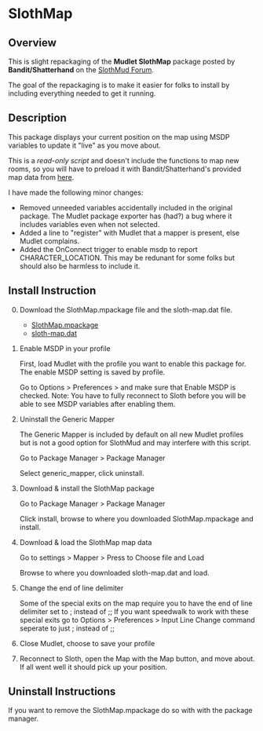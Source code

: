 # SlothMap

## Overview 

This is slight repackaging of the **Mudlet SlothMap** package posted by **Bandit/Shatterhand** on the [SlothMud Forum](http://www.slothmud.org/forum//viewtopic.php?f=39&t=4970).

The goal of the repackaging is to make it easier for folks to install by including everything needed to get it running.

## Description 

This package displays your current position on the map using MSDP variables to update it "live" as you move about. 

This is a *read-only script* and doesn't include the functions to map new rooms, so you will have to preload it with Bandit/Shatterhand's provided map data from [here](http://www.slothmud.org/forum//viewtopic.php?f=39&t=4970).

I have made the following minor changes:
* Removed unneeded variables accidentally included in the original package. The Mudlet package exporter has (had?) a bug where it includes variables even when not selected.
* Added a line to "register" with Mudlet that a mapper is present, else Mudlet complains.
* Added the OnConnect trigger to enable msdp to report CHARACTER_LOCATION. This may be redunant for some folks but should also be harmless to include it.


## Install Instruction
0) Download the SlothMap.mpackage file and the sloth-map.dat file.
    * [SlothMap.mpackage](https://app.box.com/s/il2lpk701m2u2qwykgox6lxigkr4t4me)
    * [sloth-map.dat](https://app.box.com/s/0mica9lo2dur7pnbvdeydp2zkuc3jew1)

1) Enable MSDP in your profile

   First, load Mudlet with the profile you want to enable this package for.
   The enable MSDP setting is saved by profile.

   Go to Options > Preferences > and make sure that Enable MSDP is checked.
   Note: You have to fully reconnect to Sloth before you will be able to see MSDP variables after enabling them.

2) Uninstall the Generic Mapper

    The Generic Mapper is included by default on all new Mudlet profiles but is not a good option for SlothMud and may interfere with this script. 

    Go to Package Manager > Package Manager

    Select generic_mapper, click uninstall.

3) Download & install the SlothMap package

    Go to Package Manager > Package Manager

    Click install, browse to where you downloaded SlothMap.mpackage and install.
    
4) Download & load the SlothMap map data

    Go to settings > Mapper > Press to Choose file and Load

    Browse to where you downloaded sloth-map.dat and load. 

5) Change the end of line delimiter

    Some of the special exits on the map require you to have the end of line delimiter set to ; instead of ;;
    If you want speedwalk to work with these special exits go to Options > Preferences > Input Line
    Change command seperate to just ; instead of ;;

6) Close Mudlet, choose to save your profile

7) Reconnect to Sloth, open the Map with the Map button, and move about.
    If all went well it should pick up your position.

## Uninstall Instructions
If you want to remove the SlothMap.mpackage do so with with the package manager.